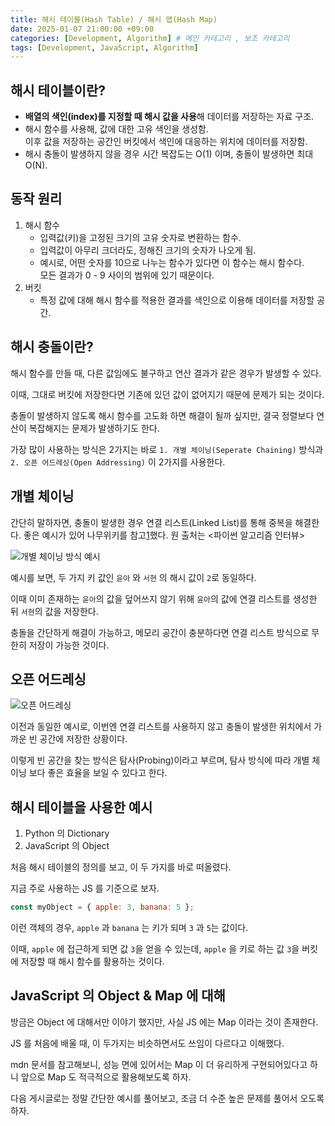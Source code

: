 ```yaml
---
title: 해시 테이블(Hash Table) / 해시 맵(Hash Map)
date: 2025-01-07 21:00:00 +09:00
categories: [Development, Algorithm] # 메인 카테고리 , 보조 카테고리
tags: [Development, JavaScript, Algorithm]
---
```


## 해시 테이블이란?

- **배열의 색인(index)를 지정할 때 해시 값을 사용**해 데이터를 저장하는 자료 구조.
- 해시 함수를 사용해, 값에 대한 고유 색인을 생성함.  
  이후 값을 저장하는 공간인 버킷에서 색인에 대응하는 위치에 데이터를 저장함.
- 해시 충돌이 발생하지 않을 경우 시간 복잡도는 O(1) 이며, 충돌이 발생하면 최대 O(N).

## 동작 원리

1. 해시 함수
   - 입력값(키)을 고정된 크기의 고유 숫자로 변환하는 함수.
   - 입력값이 아무리 크더라도, 정해진 크기의 숫자가 나오게 됨.
   - 예시로, 어떤 숫자를 10으로 나누는 함수가 있다면 이 함수는 해시 함수다.  
     모든 결과가 0 - 9 사이의 범위에 있기 때문이다.
2. 버킷
   - 특정 값에 대해 해시 함수를 적용한 결과를 색인으로 이용해 데이터를 저장할 공간.

## 해시 충돌이란?

해시 함수를 만들 때, 다른 값임에도 불구하고 연산 결과가 같은 경우가 발생할 수 있다.

이때, 그대로 버킷에 저장한다면 기존에 있던 값이 없어지기 때문에 문제가 되는 것이다.

충돌이 발생하지 않도록 해시 함수를 고도화 하면 해결이 될까 싶지만, 결국 정렬보다 연산이 복잡해지는 문제가 발생하기도 한다.

가장 많이 사용하는 방식은 2가지는 바로 `1. 개별 체이닝(Seperate Chaining)` 방식과 `2. 오픈 어드레싱(Open Addressing)` 이 2가지를 사용한다.

## 개별 체이닝

간단히 말하자면, 충돌이 발생한 경우 연결 리스트(Linked List)를 통해 중복을 해결한다. 좋은 예시가 있어 나무위키를 참고[1]했다. 원 출처는 <파이썬 알고리즘 인터뷰>

![개별 체이닝 방식 예시](https://i.namu.wiki/i/uW5b-72gDlpuDQ82wnd6VPEI1FZxIkj7jQ6cghEuIDeHhWFn0A6uvx3cLAVMX-Y9KoRSamU-fnL_KeRa0hI5t3yYjFFXW9nKhq5eFd6UKlSaPBL9VELp25efX7wKahIayv3AMIS6fed3y5O7EJzU5g.webp)

예시를 보면, 두 가지 키 값인 `윤아` 와 `서현` 의 해시 값이 `2`로 동일하다.

이때 이미 존재하는 `윤아`의 값을 덮어쓰지 않기 위해 `윤아`의 값에 연결 리스트를 생성한 뒤 `서현`의 값을 저장한다.

충돌을 간단하게 해결이 가능하고, 메모리 공간이 충분하다면 연결 리스트 방식으로 무한히 저장이 가능한 것이다.

## 오픈 어드레싱

![오픈 어드레싱](https://i.namu.wiki/i/acNINndZGd5u5RAKhJjOK_f0ik76K59tYy2W91dqsj2AR4Hnl00M9Bp-mUoRrVKVYpa4B5s2BgbzH3_5A0YaCUVGBiqhKxyMSqxIS_c5gSE7_jq7cWVtGcmg7XWMgNw2MJDK65VPiXRu_MUc4STAjQ.webp)

이전과 동일한 예시로, 이번엔 연결 리스트를 사용하지 않고 충돌이 발생한 위치에서 가까운 빈 공간에 저장한 상황이다.

이렇게 빈 공간을 찾는 방식은 탐사(Probing)이라고 부르며, 탐사 방식에 따라 개별 체이닝 보다 좋은 효율을 보일 수 있다고 한다.

## 해시 테이블을 사용한 예시

1. Python 의 Dictionary
2. JavaScript 의 Object

처음 해시 테이블의 정의를 보고, 이 두 가지를 바로 떠올렸다.

지금 주로 사용하는 JS 를 기준으로 보자.

```js
const myObject = { apple: 3, banana: 5 };
```

이런 객체의 경우, `apple` 과 `banana` 는 키가 되며 `3` 과 `5`는 값이다.

이때, `apple` 에 접근하게 되면 값 `3`을 얻을 수 있는데, `apple` 을 키로 하는 값 `3`을 버킷에 저장할 때 해시 함수를 활용하는 것이다.

## JavaScript 의 Object & Map 에 대해

방금은 Object 에 대해서만 이야기 했지만, 사실 JS 에는 Map 이라는 것이 존재한다.

JS 를 처음에 배울 때, 이 두가지는 비슷하면서도 쓰임이 다르다고 이해했다.

mdn 문서를 참고해보니, 성능 면에 있어서는 Map 이 더 유리하게 구현되어있다고 하니 앞으로 Map 도 적극적으로 활용해보도록 하자.

다음 게시글로는 정말 간단한 예시를 풀어보고, 조금 더 수준 높은 문제를 풀어서 오도록 하자.

[1]: https://namu.wiki/w/%ED%95%B4%EC%8B%9C
